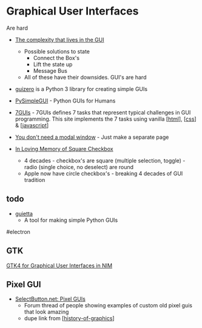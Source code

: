 Graphical User Interfaces
=========================

Are hard
* [The complexity that lives in the GUI](https://blog.royalsloth.eu/posts/the-complexity-that-lives-in-the-gui/)
    * Possible solutions to state
        * Connect the Box's
        * Lift the state up
        * Message Bus
    * All of these have their downsides. GUI's are hard


* [guizero](https://lawsie.github.io/guizero/about/) is a Python 3 library for creating simple GUIs
* [PySimpleGUI](https://github.com/PySimpleGUI/PySimpleGUI) - Python GUIs for Humans

* [7GUIs](https://7guis.bradwoods.io/) - 7GUIs defines 7 tasks that represent typical challenges in GUI programming. This site implements the 7 tasks using vanilla [[html]], [[css]] & [[javascript]]

* [You don't need a modal window](https://youdontneedamodalwindow.dev/) - Just make a separate page
* [In Loving Memory of Square Checkbox](https://tonsky.me/blog/checkbox/)
    * 4 decades - checkbox's are square (multiple selection, toggle) - radio (single choice, no deselect) are round
    * Apple now have circle checkbox's - breaking 4 decades of GUI tradition

todo
----

* [guietta](https://github.com/alfiopuglisi/guietta)
    * A tool for making simple Python GUIs

#electron

GTK
---

[GTK4 for Graphical User Interfaces in NIM](http://ssalewski.de/gtkprogramming.html)

Pixel GUI
---------

* [SelectButton.net: Pixel GUIs](https://selectbutton.net/t/pixel-guis/2554)
    * Forum thread of people showing examples of custom old pixel guis that look amazing
    * dupe link from [[history-of-graphics]]

[//begin]: # "Autogenerated link references for markdown compatibility"
[html]: html.md "html"
[css]: css.md "CSS"
[javascript]: javascript.md "javascript (ECMAScript)"
[history-of-graphics]: history-of-graphics.md "History of Graphics"
[//end]: # "Autogenerated link references"